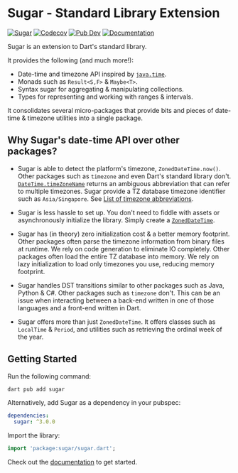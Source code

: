 # Sugar - Standard Library Extension
[![Sugar](https://github.com/forus-labs/cauldron/actions/workflows/sugar.yaml/badge.svg)](https://github.com/forus-labs/cauldron/actions/workflows/sugar.yaml)
[![Codecov](https://codecov.io/gh/forus-labs/cauldron/branch/master/graph/badge.svg)](https://codecov.io/gh/forus-labs/cauldron)
[![Pub Dev](https://img.shields.io/pub/v/sugar)](https://pub.dev/packages/sugar)
[![Documentation](https://img.shields.io/badge/documentation-latest-brightgreen.svg)](https://pub.dev/documentation/sugar/latest/)

Sugar is an extension to Dart's standard library. 

It provides the following (and much more!):
* Date-time and timezone API inspired by [`java.time`](https://docs.oracle.com/en/java/javase/17/docs/api/java.base/java/time/package-summary.html).
* Monads such as `Result<S,F>` & `Maybe<T>`.
* Syntax sugar for aggregating & manipulating collections.
* Types for representing and working with ranges & intervals.

It consolidates several micro-packages that provide bits and pieces of date-time & timezone utilities into a single package.

## Why Sugar's date-time API over other packages?

* Sugar is able to detect the platform's timezone, `ZonedDateTime.now()`. Other packages such as `timezone` and even Dart's standard library don't. 
  [`DateTime.timeZoneName`](https://api.dart.dev/stable/dart-core/DateTime/timeZoneName.html) returns an ambiguous abbreviation that can refer to multiple timezones. 
  Sugar provide a TZ database timezone identifier such as `Asia/Singapore`.
  See [List of timezone abbreviations](https://en.wikipedia.org/wiki/List_of_time_zone_abbreviations).

* Sugar is less hassle to set up. You don't need to fiddle with assets or asynchronously initialize the library. Simply create a [`ZonedDateTime`](https://pub.dev/documentation/sugar/latest/sugar.time/sugar.time-library.html).

* Sugar has (in theory) zero initialization cost & a better memory footprint. Other packages often parse the timezone information from binary files at runtime. 
  We rely on code generation to eliminate IO completely. Other packages often load the entire TZ database into memory. 
  We rely on lazy initialization to load only timezones you use, reducing memory footprint. 

* Sugar handles DST transitions similar to other packages such as Java, Python & C#. Other packages such as `timezone` don't. 
  This can be an issue when interacting between a back-end written in one of those languages and a front-end written in Dart.

* Sugar offers more than just `ZonedDateTime`. It offers classes such as `LocalTime` & `Period`, and utilities such as retrieving the ordinal week of the year.


## Getting Started

Run the following command:
```shell
dart pub add sugar
```

Alternatively, add Sugar as a dependency in your pubspec:
```yaml
dependencies:
  sugar: ^3.0.0
```

Import the library:
```dart
import 'package:sugar/sugar.dart';
```

Check out the [documentation](https://pub.dev/documentation/sugar/latest/) to get started.
